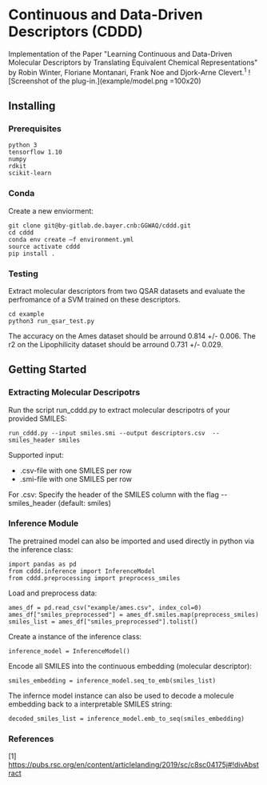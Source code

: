 # Continuous and Data-Driven Descriptors (CDDD)

Implementation of the Paper "Learning Continuous and Data-Driven Molecular
Descriptors by Translating Equivalent Chemical Representations" by Robin Winter, Floriane Montanari, Frank Noe and Djork-Arne Clevert.<sup>1</sup>
![Screenshot of the plug-in.](example/model.png =100x20) 

## Installing

### Prerequisites
```
python 3
tensorflow 1.10
numpy
rdkit
scikit-learn
```
### Conda
Create a new enviorment:
```
git clone git@by-gitlab.de.bayer.cnb:GGWAQ/cddd.git
cd cddd
conda env create –f environment.yml
source activate cddd
pip install .
```

### Testing
Extract molecular descriptors from two QSAR datasets and evaluate the perfromance of a SVM trained on these descriptors.
```
cd example
python3 run_qsar_test.py
```
The accuracy on the Ames dataset should be arround 0.814 +/- 0.006.
The r2 on the Lipophilicity dataset should be arround 0.731 +/- 0.029.

## Getting Started
### Extracting Molecular Descripotrs
Run the script run_cddd.py to extract molecular descripotrs of your provided SMILES:
```
run_cddd.py --input smiles.smi --output descriptors.csv  --smiles_header smiles
```
Supported input: 
  * .csv-file with one SMILES per row
  * .smi-file with one SMILES per row

For .csv: Specify the header of the SMILES column with the flag --smiles_header (default: smiles)

### Inference Module
The pretrained model can also be imported and used directly in python via the inference class:
```
import pandas as pd
from cddd.inference import InferenceModel
from cddd.preprocessing import preprocess_smiles
```
Load and preprocess data:
```
ames_df = pd.read_csv("example/ames.csv", index_col=0)
ames_df["smiles_preprocessed"] = ames_df.smiles.map(preprocess_smiles)
smiles_list = ames_df["smiles_preprocessed"].tolist()
```
Create a instance of the inference class:
```
inference_model = InferenceModel()
```
Encode all SMILES into the continuous embedding (molecular descriptor):
```
smiles_embedding = inference_model.seq_to_emb(smiles_list)
```
The infernce model instance can also be used to decode a molecule embedding back to a interpretable SMILES string:
```
decoded_smiles_list = inference_model.emb_to_seq(smiles_embedding)
```
### References
[1] https://pubs.rsc.org/en/content/articlelanding/2019/sc/c8sc04175j#!divAbstract


